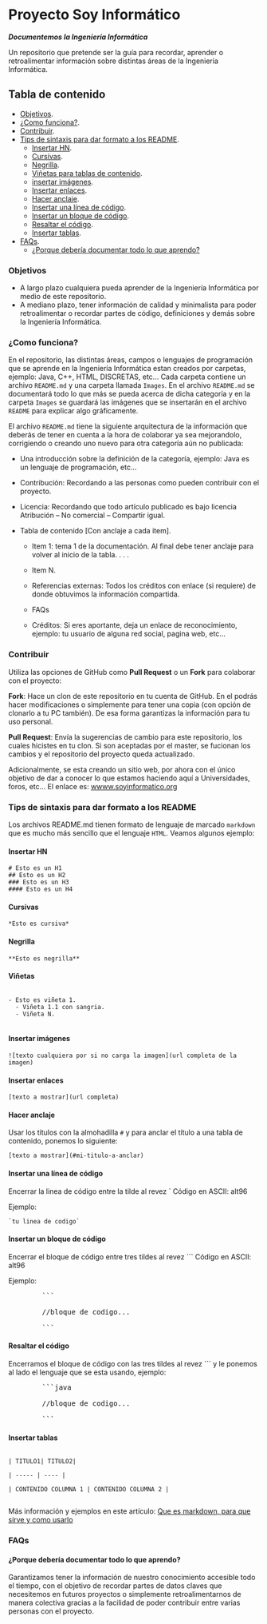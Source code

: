 # Proyecto Soy Informático
***Documentemos la Ingeniería Informática***

Un repositorio que pretende ser la guía para recordar, aprender o retroalimentar información sobre distintas áreas de la Ingeniería Informática.

## Tabla de contenido
- [Objetivos](#objetivos).
- [¿Como funciona?](#como-funciona).
- [Contribuir](#contribuir).
- [Tips de sintaxis para dar formato a los README](#tips-de-sintaxis-para-dar-formato-a-los-readme).
  - [Insertar HN](#insertar-hn).
  - [Cursivas](#cursivas).
  - [Negrilla](#negrilla).
  - [Viñetas para tablas de contenido](#vi%C3%B1etas).
  - [insertar imágenes](#insertar-im%C3%A1genes).
  - [Insertar enlaces](#insertar-enlaces).
  - [Hacer anclaje](#hacer-anclaje).
  - [Insertar una línea de código](#insertar-una-l%C3%ADnea-de-c%C3%B3digo).
  - [Insertar un bloque de código](#insertar-un-bloque-de-c%C3%B3digo).
  - [Resaltar el código](#resaltar-el-c%C3%B3digo).
  - [Insertar tablas](#insertar-tablas).
- [FAQs](#faqs).
  - [¿Porque debería documentar todo lo que aprendo?](#porque-deber%C3%ADa-documentar-todo-lo-que-aprendo)

### Objetivos

- A largo plazo cualquiera pueda aprender de la Ingeniería Informática por medio de este repositorio.
- A mediano plazo, tener información de calidad y minimalista para poder retroalimentar o recordar partes de código, definiciones y demás sobre la Ingeniería Informática.

### ¿Como funciona?

En el repositorio, las distintas áreas, campos o lenguajes de programación que se aprende en la Ingeniería Informática estan creados por carpetas, ejemplo: Java, C++, HTML, DISCRETAS, etc... Cada carpeta contiene un archivo `README.md` y una carpeta llamada `Images`. En el archivo `README.md` se documentará todo lo que más se pueda acerca de dicha categoría y en la carpeta `Images` se guardará las imágenes que se insertarán en el archivo `README` para explicar algo gráficamente.

El archivo `README.md` tiene la siguiente arquitectura de la información que deberás de tener en cuenta a la hora de colaborar ya sea mejorandolo, corrigiendo o creando uno nuevo para otra categoría aún no publicada:


- Una introducción sobre la definición de la categoría, ejemplo: Java es un lenguaje de programación, etc...

- Contribución: Recordando a las personas como pueden contribuir con el proyecto.

- Licencia: Recordando que todo artículo publicado es bajo licencia Atribución – No comercial – Compartir igual.

- Tabla de contenido [Con anclaje a cada item].

	- Item 1: tema 1 de la documentación. Al final debe tener anclaje para volver al inicio de la tabla.
	.
	.
	.
	- Item N.

	- Referencias externas: Todos los créditos con enlace (si requiere) de donde obtuvimos la información compartida.

	- FAQs

	- Créditos: Si eres aportante, deja un enlace de reconocimiento, ejemplo: tu usuario de alguna red social, pagina web, etc...

### Contribuir

Utiliza las opciones de GitHub como **Pull Request** o un **Fork** para colaborar con el proyecto:

**Fork**: Hace un clon de este repositorio en tu cuenta de GitHub. En el podrás hacer modificaciones o simplemente para tener una copia (con opción de clonarlo a tu PC también). De esa forma garantizas la información para tu uso personal.

**Pull Request**: Envía la sugerencias de cambio para este repositorio, los cuales hicistes en tu clon. Si son aceptadas por el master, se fucionan los cambios y el repositorio del proyecto queda actualizado.

Adicionalmente, se esta creando un sitio web, por ahora con el único objetivo de dar a conocer lo que estamos haciendo aquí a Universidades, foros, etc... El enlace es: [wwww.soyinformatico.org](http://www.soyinformatico.org)

### Tips de sintaxis para dar formato a los README

Los archivos README.md tienen formato de lenguaje de marcado `markdown` que es mucho más sencillo que el lenguaje `HTML`. Veamos algunos ejemplo:

#### Insertar HN

```plain
# Esto es un H1
## Esto es un H2
### Esto es un H3
#### Esto es un H4

```

#### Cursivas

`*Esto es cursiva*`

#### Negrilla

`**Esto es negrilla**`

#### Viñetas

```plain

- Esto es viñeta 1.
  - Viñeta 1.1 con sangria.
  - Viñeta N.
  
```

#### Insertar imágenes

`![texto cualquiera por si no carga la imagen](url completa de la imagen)`

#### Insertar enlaces

`[texto a mostrar](url completa)`

#### Hacer anclaje

Usar los títulos con la almohadilla `#` y para anclar el título a una tabla de contenido, ponemos lo siguiente:

`[texto a mostrar](#mi-titulo-a-anclar)`

#### Insertar una línea de código

Encerrar la linea de código entre la tilde al revez ` Código en ASCII: alt96

Ejemplo:

<pre><code>`tu linea de codigo`</code></pre>

#### Insertar un bloque de código

Encerrar el bloque de código entre tres tildes al revez ``` Código en ASCII: alt96

Ejemplo:

<pre>
		```
		
		//bloque de codigo...
		
		```
</pre>


#### Resaltar el código

Encerramos el bloque de código con las tres tildes al revez ``` y le ponemos al lado el lenguaje que se esta usando, ejemplo:

<pre>
		```java
		
		//bloque de codigo...
		
		```
</pre>

#### Insertar tablas

```plain

| TITULO1| TITULO2|

| ----- | ---- |

| CONTENIDO COLUMNA 1 | CONTENIDO COLUMNA 2 |


```

Más información y ejemplos en este artículo: [Que es markdown, para que sirve y como usarlo](http://www.genbeta.com/guia-de-inicio/que-es-markdown-para-que-sirve-y-como-usarlo)


### FAQs

#### ¿Porque debería documentar todo lo que aprendo?
Garantizamos tener la información de nuestro conocimiento accesible todo el tiempo, con el objetivo de recordar partes de datos claves que necesitemos en futuros proyectos o simplemente retroalimentarnos de manera colectiva gracias a la facilidad de poder contribuir entre varias personas con el proyecto.
